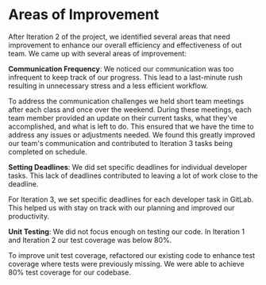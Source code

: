 # Areas of Improvement

After Iteration 2 of the project, we identified several areas that need improvement to enhance our overall efficiency and effectiveness of out team. We came up with several areas of improvement:

**Communication Frequency**: We noticed our communication was too infrequent to keep track of our progress. This lead to a last-minute rush resulting in unnecessary stress and a less efficient workflow.

To address the communication challenges we held short team meetings after each class and once over the weekend. During these meetings, each team member provided an update on their current tasks, what they’ve accomplished, and what is left to do. This ensured that we have the time to address any issues or adjustments needed. We found this greatly improved our team's communication and contributed to Iteration 3 tasks being completed on schedule.

**Setting Deadlines**: We did set specific deadlines for individual developer tasks. This lack of deadlines contributed to leaving a lot of work close to the deadline.

For Iteration 3, we set specific deadlines for each developer task in GitLab. This helped us with stay on track with our planning and improved our productivity.

**Unit Testing**: We did not focus enough on testing our code. In Iteration 1 and Iteration 2 our test coverage was below 80%.

To improve unit test coverage, refactored our existing code to enhance test coverage where tests were previously missing. We were able to achieve 80% test coverage for our codebase.